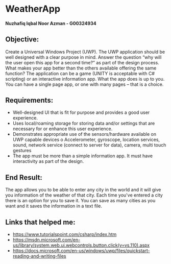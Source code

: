 # WeatherApp
#### Nuzhafiq Iqbal Noor Azman - G00324934

## Objective:
Create a Universal Windows Project (UWP).
The UWP application should be well designed with a clear purpose in mind. Answer the question
“why will the user open this app for a second time?” as part of the design process. What makes your
app better than the others available offering the same function?
The application can be a game (UNITY is acceptable with C# scripting) or an interactive information
app. What the app does is up to you. You can have a single page app, or one with many pages – that
is a choice. 

## Requirements:
+ Well-designed UI that is fit for purpose and provides a good user experience.
+ Uses local/roaming storage for storing data and/or settings that are necessary for or
  enhance this user experience.
+ Demonstrates appropriate use of the sensors/hardware available on UWP capable devices
  o Accelerometer, gyroscope, location services, sound, network service (connect to
  server for data), camera, multi touch gestures
+ The app must be more than a simple information app. It must have interactivity as part of
  the design.
  
## End Result:
The app allows you to be able to enter any city in the world and it will give you information of the weather of that city. 
Each time you've entered a city there is an option for you to save it. You can save as many cities as you want and it saves the information in a text file. 

## Links that helped me:
+ https://www.tutorialspoint.com/csharp/index.htm
+ https://msdn.microsoft.com/en-us/library/system.web.ui.webcontrols.button.click(v=vs.110).aspx
+ https://docs.microsoft.com/en-us/windows/uwp/files/quickstart-reading-and-writing-files
